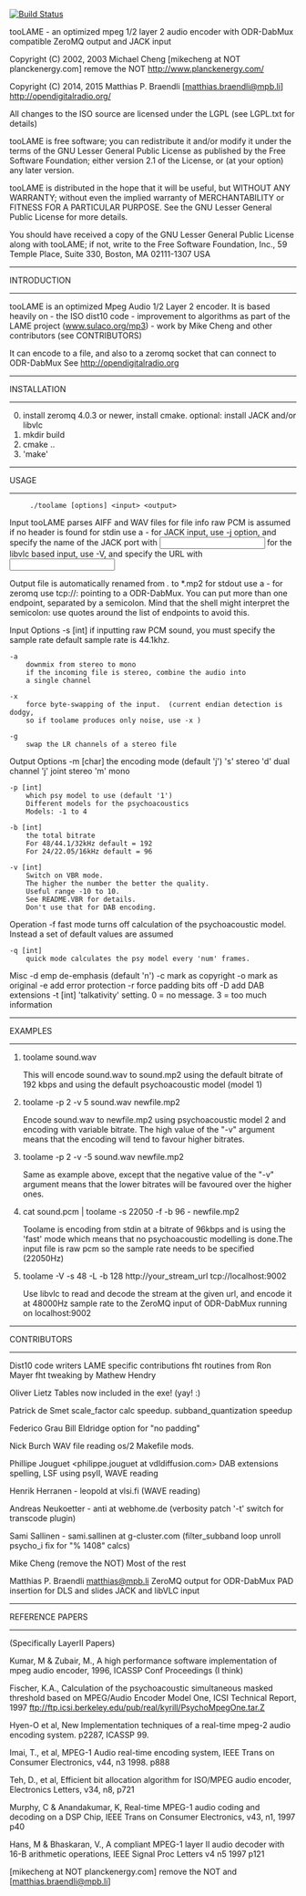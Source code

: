 [![Build Status](https://travis-ci.org/Opendigitalradio/toolame-dab.svg?branch=master)](https://travis-ci.org/Opendigitalradio/toolame-dab)

tooLAME - an optimized mpeg 1/2 layer 2 audio encoder with
ODR-DabMux compatible ZeroMQ output and JACK input

Copyright (C) 2002, 2003 Michael Cheng [mikecheng at NOT planckenergy.com] remove the NOT
http://www.planckenergy.com/

Copyright (C) 2014, 2015 Matthias P. Braendli [matthias.braendli@mpb.li]
http://opendigitalradio.org/

All changes to the ISO source are licensed under the LGPL
(see LGPL.txt for details)

tooLAME is free software; you can redistribute it and/or
modify it under the terms of the GNU Lesser General Public
License as published by the Free Software Foundation; either
version 2.1 of the License, or (at your option) any later version.

tooLAME is distributed in the hope that it will be useful,
but WITHOUT ANY WARRANTY; without even the implied warranty of
MERCHANTABILITY or FITNESS FOR A PARTICULAR PURPOSE.  See the GNU
Lesser General Public License for more details.

You should have received a copy of the GNU Lesser General Public
License along with tooLAME; if not, write to the Free Software
Foundation, Inc., 59 Temple Place, Suite 330, Boston, MA  02111-1307  USA


*********************
INTRODUCTION
*********************

tooLAME is an optimized Mpeg Audio 1/2 Layer 2 encoder.  It is based heavily on
    - the ISO dist10 code
    - improvement to algorithms as part of the LAME project (www.sulaco.org/mp3)
    - work by Mike Cheng and other contributors (see CONTRIBUTORS)

It can encode to a file, and also to a zeromq socket that can connect to ODR-DabMux
See http://opendigitalradio.org

*********************
INSTALLATION
*********************

0. install zeromq 4.0.3 or newer, install cmake.
   optional: install JACK and/or libvlc
1. mkdir build
2. cmake ..
3. 'make'

*********************
USAGE
*********************

         ./toolame [options] <input> <output>

Input
    tooLAME parses AIFF and WAV files for file info
    raw PCM is assumed if no header is found
    for stdin use a -
    for JACK input, use -j option, and specify the name
    of the JACK port with <input>
    for the libvlc based input, use -V, and specify the URL
    with <input>

Output
    file is automatically renamed from *.* to *.mp2
    for stdout use a -
    for zeromq use tcp://<hostname>:<port> pointing to
        a ODR-DabMux. You can put more than one endpoint,
        separated by a semicolon. Mind that the shell might
        interpret the semicolon: use quotes around the list
        of endpoints to avoid this.

Input Options
    -s [int]
        if inputting raw PCM sound, you must specify the sample rate
        default sample rate is 44.1khz.

    -a
        downmix from stereo to mono
        if the incoming file is stereo, combine the audio into
        a single channel

    -x
        force byte-swapping of the input.  (current endian detection is dodgy,
        so if toolame produces only noise, use -x )

    -g
        swap the LR channels of a stereo file

Output Options
    -m [char]
        the encoding mode (default 'j')
        's' stereo
        'd' dual channel
        'j' joint stereo
        'm' mono

    -p [int]
        which psy model to use (default '1')
        Different models for the psychoacoustics
        Models: -1 to 4

    -b [int]
        the total bitrate
        For 48/44.1/32kHz default = 192
        For 24/22.05/16kHz default = 96

    -v [int]
        Switch on VBR mode.
        The higher the number the better the quality.
        Useful range -10 to 10.
        See README.VBR for details.
        Don't use that for DAB encoding.


Operation
    -f
        fast mode turns off calculation of the psychoacoustic model.
        Instead a set of default values are assumed

    -q [int]
        quick mode calculates the psy model every 'num' frames.

Misc
    -d emp
        de-emphasis (default 'n')
    -c
        mark as copyright
    -o
        mark as original
    -e
        add error protection
    -r
        force padding bits off
    -D
        add DAB extensions
    -t [int]
        'talkativity' setting. 0 = no message. 3 = too much information

*********************
EXAMPLES
*********************

1.
    toolame sound.wav

    This will encode sound.wav to sound.mp2 using the default bitrate of 192 kbps
    and using the default psychoacoustic model (model 1)

2.
    toolame -p 2 -v 5 sound.wav newfile.mp2

    Encode sound.wav to newfile.mp2 using psychoacoustic model 2 and encoding
    with variable bitrate. The high value of the "-v" argument means that
    the encoding will tend to favour higher bitrates.

3.
    toolame -p 2 -v -5 sound.wav newfile.mp2

    Same as example above, except that the negative value of the "-v" argument
    means that the lower bitrates will be favoured over the higher ones.

4.
    cat sound.pcm | toolame -s 22050 -f -b 96 - newfile.mp2

    Toolame is encoding from stdin at a bitrate of 96kbps and is using the
    'fast' mode which means that no psychoacoustic modelling is done.The
        input file is raw pcm so the sample rate needs to be specified (22050Hz)

5.
    toolame -V -s 48 -L -b 128 http://your_stream_url tcp://localhost:9002

    Use libvlc to read and decode the stream at the given url, and encode it at
    48000Hz sample rate to the ZeroMQ input of ODR-DabMux running on localhost:9002


*********************
CONTRIBUTORS
*********************

Dist10 code writers
LAME specific contributions
    fht routines from Ron Mayer <mayer at acuson.com>
    fht tweaking by Mathew Hendry <math at vissci.com>
    window_subband & filter_subband from LAME circa v3.30
        (multiple LAME authors)
        (before Takehiro's window/filter/mdct combination)

Oliver Lietz <lietz at nanocosmos.de>
    Tables now included in the exe!  (yay! :)

Patrick de Smet <pds at telin.rug.ac.be>
    scale_factor calc speedup.
    subband_quantization speedup

Federico Grau <grauf at rfa.org>
Bill Eldridge <bill at hk.rfa.org>
    option for "no padding"

Nick Burch  <gagravarr at SoftHome.net>
    WAV file reading
    os/2 Makefile mods.

Phillipe Jouguet <philippe.jouguet at vdldiffusion.com>
    DAB extensions
    spelling, LSF using psyII, WAVE reading

Henrik Herranen - leopold at vlsi.fi
    (WAVE reading)

Andreas Neukoetter - anti at webhome.de
    (verbosity patch '-t' switch for transcode plugin)

Sami Sallinen - sami.sallinen at g-cluster.com
    (filter_subband loop unroll
     psycho_i fix for "% 1408" calcs)

Mike Cheng <mikecheng at NOT planckenergy.com> (remove the NOT)
    Most of the rest

Matthias P. Braendli <matthias@mpb.li>
    ZeroMQ output for ODR-DabMux
    PAD insertion for DLS and slides
    JACK and libVLC input

*********************
REFERENCE PAPERS
*********************
(Specifically LayerII Papers)

Kumar, M & Zubair, M., A high performance software implementation of mpeg audio 
encoder, 1996, ICASSP Conf Proceedings (I think)

Fischer, K.A., Calculation of the psychoacoustic simultaneous masked threshold 
based on MPEG/Audio Encoder Model One, ICSI Technical Report, 1997
ftp://ftp.icsi.berkeley.edu/pub/real/kyrill/PsychoMpegOne.tar.Z 

Hyen-O et al, New Implementation techniques of a real-time mpeg-2 audio encoding 
system. p2287, ICASSP 99.

Imai, T., et al, MPEG-1 Audio real-time encoding system, IEEE Trans on Consumer
Electronics, v44, n3 1998. p888

Teh, D., et al, Efficient bit allocation algorithm for ISO/MPEG audio encoder,
Electronics Letters, v34, n8, p721

Murphy, C & Anandakumar, K, Real-time MPEG-1 audio coding and decoding on a DSP
Chip, IEEE Trans on Consumer Electronics, v43, n1, 1997 p40

Hans, M & Bhaskaran, V., A compliant MPEG-1 layer II audio decoder with 16-B 
arithmetic operations, IEEE Signal Proc Letters v4 n5 1997 p121

[mikecheng at NOT planckenergy.com] remove the NOT
and
[matthias.braendli@mpb.li]
